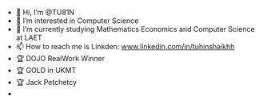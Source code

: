 - 👋 Hi, I’m @TU81N
- 👀 I’m interested in Computer Science
- 🌱 I’m currently studying Mathematics Economics and Computer Science at LAET
- 📫 How to reach me is Linkden: www.linkedin.com/in/tuhinshaikhh
- 🏆 DOJO RealWork Winner
- 🏆 GOLD in UKMT
- 🏆 Jack Petchetcy
-

<!---
TU81N/TU81N is a ✨ special ✨ repository because its `README.md` (this file) appears on your GitHub profile.
You can click the Preview link to take a look at your changes.
--->
